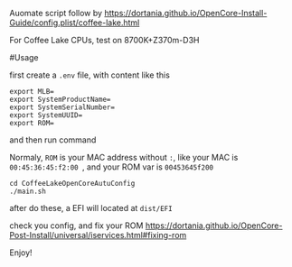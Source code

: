 Auomate script follow by https://dortania.github.io/OpenCore-Install-Guide/config.plist/coffee-lake.html

For Coffee Lake CPUs, test on 8700K+Z370m-D3H

#Usage

first create a `.env` file, with content like this

```
export MLB=
export SystemProductName=
export SystemSerialNumber=
export SystemUUID=
export ROM=
```
and then run command

Normaly, `ROM` is your MAC address without `:`, like your MAC is `00:45:36:45:f2:00 `, and your ROM var is `00453645f200`

```
cd CoffeeLakeOpenCoreAutuConfig
./main.sh
```

after do these, a EFI will located at `dist/EFI`

check you config, and fix your ROM https://dortania.github.io/OpenCore-Post-Install/universal/iservices.html#fixing-rom

Enjoy!